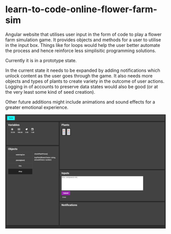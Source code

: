 # learn-to-code-online-flower-farm-sim
Angular website that utilises user input in the form of code to play a flower farm simulation game. It provides objects and methods for a user to utilise in the input box. Things like for loops would help the user better automate the process and hence reinforce less simplisitic programming solutions.

Currently it is in a prototype state.

In the current state it needs to be expanded by adding notifications which unlock content as the user goes through the game. It also needs more objects and types of plants to create variety in the outcome of user actions. Logging in of accounts to preserve data states would also be good (or at the very least some kind of seed creation).

Other future additions might include animations and sound effects for a greater emotional experience.
<div><img src="https://github.com/bullej456/learn-to-code-online-flower-farm-sim/blob/main/Capture2.PNG"></div>
